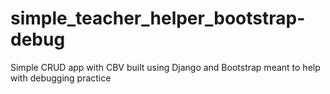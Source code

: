 # simple_teacher_helper_bootstrap-debug
Simple CRUD app with CBV built using Django and Bootstrap meant to help with debugging practice
